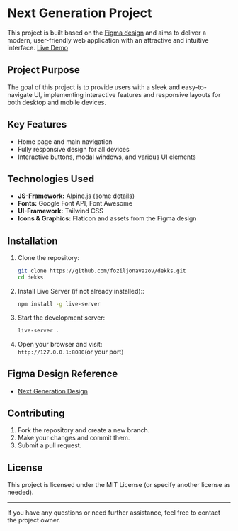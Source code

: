 # Next Generation Project

This project is built based on the [Figma design](https://www.figma.com/design/dsKmRZE1d65z6fIeJaGMSu/Next-Generation?node-id=1-2&t=tPxjO2Y3Sj4lkPjo-0) and aims to deliver a modern, user-friendly web application with an attractive and intuitive interface. [Live Demo]()

## Project Purpose

The goal of this project is to provide users with a sleek and easy-to-navigate UI, implementing interactive features and responsive layouts for both desktop and mobile devices.

## Key Features

- Home page and main navigation
- Fully responsive design for all devices
- Interactive buttons, modal windows, and various UI elements

## Technologies Used

- **JS-Framework:** Alpine.js (some details)
- **Fonts:** Google Font API, Font Awesome
- **UI-Framework:** Tailwind CSS
- **Icons & Graphics:** Flaticon and assets from the Figma design

## Installation

1. Clone the repository:
   ```bash
   git clone https://github.com/foziljonavazov/dekks.git
   cd dekks
   ```

2. Install Live Server (if not already installed)::
   ```bash
   npm install -g live-server
   ```

3. Start the development server:
   ```bash
   live-server .
   ```

4. Open your browser and visit:  
   `http://127.0.0.1:8080`(or your port)

## Figma Design Reference

- [Next Generation Design](https://www.figma.com/design/dsKmRZE1d65z6fIeJaGMSu/Next-Generation?node-id=1-2&t=tPxjO2Y3Sj4lkPjo-0)

## Contributing

1. Fork the repository and create a new branch.
2. Make your changes and commit them.
3. Submit a pull request.

## License

This project is licensed under the MIT License (or specify another license as needed).

---

If you have any questions or need further assistance, feel free to contact the project owner.